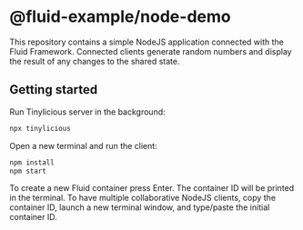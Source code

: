 # @fluid-example/node-demo

This repository contains a simple NodeJS application connected with the Fluid Framework.
Connected clients generate random numbers and display the result of any changes to the shared state.

## Getting started

Run Tinylicious server in the background:

```bash
npx tinylicious
```

Open a new terminal and run the client:

```bash
npm install
npm start
```

To create a new Fluid container press Enter.
The container ID will be printed in the terminal.
To have multiple collaborative NodeJS clients, copy the container ID, launch a new terminal window, and type/paste the initial container ID.
